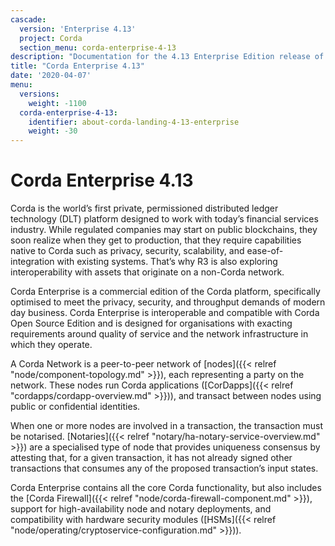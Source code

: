 ```yaml
---
cascade:
  version: 'Enterprise 4.13'
  project: Corda
  section_menu: corda-enterprise-4-13
description: "Documentation for the 4.13 Enterprise Edition release of Corda"
title: "Corda Enterprise 4.13"
date: '2020-04-07'
menu:
  versions:
    weight: -1100
  corda-enterprise-4-13:
    identifier: about-corda-landing-4-13-enterprise
    weight: -30
---
```


# Corda Enterprise 4.13

Corda is the world’s first private, permissioned distributed ledger technology (DLT) platform designed to work with today’s financial services industry. While regulated companies may start on public blockchains, they soon realize when they get to production, that they require capabilities native to Corda such as privacy, security, scalability, and ease-of-integration with existing systems. That’s why R3 is also exploring interoperability with assets that originate on a non-Corda network.

Corda Enterprise is a commercial edition of the Corda platform, specifically optimised to meet the privacy, security, and
throughput demands of modern day business. Corda Enterprise is interoperable and compatible with Corda Open Source Edition and
is designed for organisations with exacting requirements around quality of service and the network infrastructure in
which they operate.

A Corda Network is a peer-to-peer network of [nodes]({{< relref "node/component-topology.md" >}}), each representing a party on the network.
These nodes run Corda applications ([CorDapps]({{< relref "cordapps/cordapp-overview.md" >}})), and transact between nodes using public or
confidential identities.

When one or more nodes are involved in a transaction, the transaction must be notarised. [Notaries]({{< relref "notary/ha-notary-service-overview.md" >}}) are a specialised type
of node that provides uniqueness consensus by attesting that, for a given transaction, it has not already signed other
transactions that consumes any of the proposed transaction’s input states.

Corda Enterprise contains all the core Corda functionality, but also includes the [Corda Firewall]({{< relref "node/corda-firewall-component.md" >}}),
support for high-availability node and notary deployments, and compatibility with hardware security modules ([HSMs]({{< relref "node/operating/cryptoservice-configuration.md" >}})).
